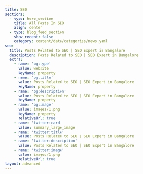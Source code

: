 ```yaml
---
title: SE0
sections:
  - type: hero_section
    title: All Posts In SEO
    align: center
  - type: blog_feed_section
    show_recent: false
    category: content/data/categories/news.yaml
seo:
  title: Posts Related to SEO | SEO Expert in Bangalore
  description: Posts Related to SEO | SEO Expert in Bangalore
  extra:
    - name: 'og:type'
      value: website
      keyName: property
    - name: 'og:title'
      value: Posts Related to SEO | SEO Expert in Bangalore
      keyName: property
    - name: 'og:description'
      value: Posts Related to SEO | SEO Expert in Bangalore
      keyName: property
    - name: 'og:image'
      value: images/1.png
      keyName: property
      relativeUrl: true
    - name: 'twitter:card'
      value: summary_large_image
    - name: 'twitter:title'
      value: Posts Related to SEO | SEO Expert in Bangalore
    - name: 'twitter:description'
      value: Posts Related to SEO | SEO Expert in Bangalore
    - name: 'twitter:image'
      value: images/1.png
      relativeUrl: true
layout: advanced
---
```

